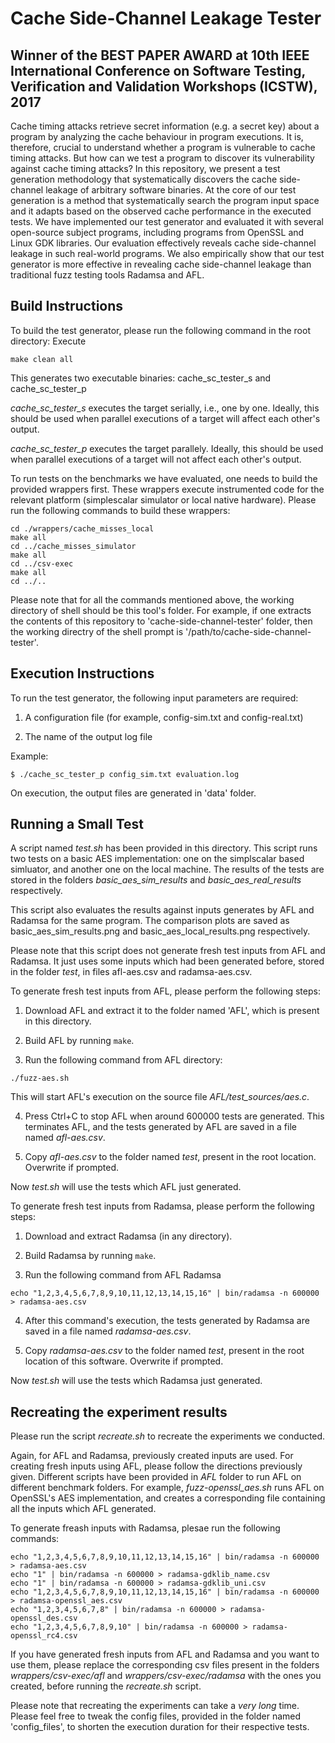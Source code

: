 # Cache Side-Channel Leakage Tester

## Winner of the BEST PAPER AWARD at 10th IEEE International Conference on Software Testing, Verification and Validation Workshops (ICSTW), 2017 

Cache timing attacks retrieve secret information (e.g. a secret key) about a program by analyzing the cache behaviour in program executions. It is, therefore, crucial to understand whether a program is vulnerable to cache timing attacks. But how can we test a program to discover its vulnerability against cache timing attacks? In this repository, we present a test generation methodology that systematically discovers the cache side-channel leakage of arbitrary software binaries. At the core of our test generation is a method that systematically search the program input space and it adapts based on the observed cache performance in the executed tests. We have implemented our test generator and evaluated it with several open-source subject programs, including programs from OpenSSL and Linux GDK libraries. Our evaluation effectively reveals cache side-channel leakage in such real-world programs. We also empirically show that our test generator is more effective in revealing cache side-channel leakage than traditional fuzz testing tools Radamsa and AFL.


## Build Instructions

To build the test generator, please run the following command in the root directory:
Execute
```
make clean all
```

This generates two executable binaries: cache_sc_tester_s and cache_sc_tester_p

*cache_sc_tester_s* executes the target serially, i.e., one by one. Ideally, this should be used when parallel executions of a target will affect each other's output.

*cache_sc_tester_p* executes the target parallely. Ideally, this should be used when parallel executions of a target will not affect each other's output.


To run tests on the benchmarks we have evaluated, one needs to build the provided wrappers first. These wrappers execute instrumented code for the relevant platform (simplescalar simulator or local native hardware). Please run the following commands to build these wrappers:
```
cd ./wrappers/cache_misses_local
make all
cd ../cache_misses_simulator
make all
cd ../csv-exec
make all
cd ../..
```

Please note that for all the commands mentioned above, the working directory of shell should be this tool's folder. For example, if one extracts the contents of this repository to 'cache-side-channel-tester' folder, then the working directry of the shell prompt is '/path/to/cache-side-channel-tester'.


## Execution Instructions

To run the test generator, the following input parameters are required:

1. A configuration file (for example, config-sim.txt and config-real.txt)

2. The name of the output log file

Example:
```
$ ./cache_sc_tester_p config_sim.txt evaluation.log
```

On execution, the output files are generated in 'data' folder.


## Running a Small Test

A script named *test.sh* has been provided in this directory. This script runs two tests on a basic AES implementation: one on the simplscalar based simluator, and another one on the local machine. The results of the tests are stored in the folders *basic_aes_sim_results* and *basic_aes_real_results* respectively.

This script also evaluates the results against inputs generates by AFL and Radamsa for the same program. The comparison plots are saved as basic_aes_sim_results.png and basic_aes_local_results.png respectively.

Please note that this script does not generate fresh test inputs from AFL and Radamsa. It just uses some inputs which had been generated before, stored in the folder *test*, in files afl-aes.csv and radamsa-aes.csv.


To generate fresh test inputs from AFL, please perform the following steps:

1. Download AFL and extract it to the folder named 'AFL', which is present in this directory.

2. Build AFL by running ```make```.

3. Run the following command from AFL directory:
```
./fuzz-aes.sh
```
This will start AFL's execution on the source file *AFL/test_sources/aes.c*.

4. Press Ctrl+C to stop AFL when around 600000 tests are generated. This terminates AFL, and the tests generated by AFL are saved in a file named *afl-aes.csv*.

5. Copy *afl-aes.csv* to the folder named *test*, present in the root location. Overwrite if prompted.

Now *test.sh* will use the tests which AFL just generated.


To generate fresh test inputs from Radamsa, please perform the following steps:

1. Download and extract Radamsa (in any directory).

2. Build Radamsa by running ```make```.

3. Run the following command from AFL Radamsa
```
echo "1,2,3,4,5,6,7,8,9,10,11,12,13,14,15,16" | bin/radamsa -n 600000 > radamsa-aes.csv
```

4. After this command's execution, the tests generated by Radamsa are saved in a file named *radamsa-aes.csv*.

5. Copy *radamsa-aes.csv* to the folder named *test*, present in the root location of this software. Overwrite if prompted.

Now *test.sh* will use the tests which Radamsa just generated.


## Recreating the experiment results
Please run the script *recreate.sh* to recreate the experiments we conducted.

Again, for AFL and Radamsa, previously created inputs are used. For creating fresh inputs using AFL, please follow the directions previously given. Different scripts have been provided in *AFL* folder to run AFL on different benchmark folders. For example, *fuzz-openssl_aes.sh* runs AFL on OpenSSL's AES implementation, and creates a corresponding file containing all the inputs which AFL generated.

To generate freash inputs with Radamsa, plesae run the following commands:
```
echo "1,2,3,4,5,6,7,8,9,10,11,12,13,14,15,16" | bin/radamsa -n 600000 > radamsa-aes.csv
echo "1" | bin/radamsa -n 600000 > radamsa-gdklib_name.csv
echo "1" | bin/radamsa -n 600000 > radamsa-gdklib_uni.csv
echo "1,2,3,4,5,6,7,8,9,10,11,12,13,14,15,16" | bin/radamsa -n 600000 > radamsa-openssl_aes.csv
echo "1,2,3,4,5,6,7,8" | bin/radamsa -n 600000 > radamsa-openssl_des.csv
echo "1,2,3,4,5,6,7,8,9,10" | bin/radamsa -n 600000 > radamsa-openssl_rc4.csv
```

If you have generated fresh inputs from AFL and Radamsa and you want to use them, please replace the corresponding csv files present in the folders *wrappers/csv-exec/afl* and *wrappers/csv-exec/radamsa* with the ones you created, before running the *recreate.sh* script.

Please note that recreating the experiments can take a *very long* time. Please feel free to tweak the config files, provided in the folder named 'config_files', to shorten the execution duration for their respective tests.
